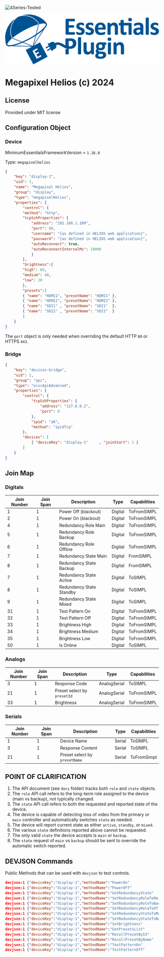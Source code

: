 ![4Series-Tested](https://img.shields.io/badge/4_Series-Tested-teal.svg)

![PepperDash Essentials Pluign Logo](/images/essentials-plugin-blue.png)

# Megapixel Helios (c) 2024

## License

Provided under MIT license

## Configuration Object

### Device

MinimumEssentialsFrameworkVersion = `1.16.0`

Type: `megapixelhelios`

```json
{
	"key": "display-1",
	"uid": 1,
	"name": "Megapixel Helios",
	"group": "display",
	"type": "megapixelHelios",
	"properties": {
		"control": {
		"method": "http",
		"tcpSshProperties": {
			"address": "192.168.1.100",
			"port": 80,
			"username": "{as defined in HELIOS web application}",
			"password": "{as defined in HELIOS web application}",
			"autoReconnect": true,
			"autoReconnectIntervalMs": 10000
			}
		},
		"brightness":{
		"high": 60,
		"medium": 40,
		"low": 20
		},
		"presets":[
		{ "name": "HDMI1", "presetName": "HDMI1" },
		{ "name": "HDMI2", "presetName": "HDMI2" },
		{ "name": "SDI1" , "presetName": "SDI1"  },
		{ "name": "SDI2" , "presetName": "SDI2"  }
		]
	}
}
```

The `port` object is only needed when overriding the default HTTP `80` or HTTPS `443`.

### Bridge

```json
{
	"key": "devices-bridge",
	"uid": 2,
	"group": "api",
	"type": "eiscApiAdvanced",
	"properties": {
		"control": {
			"tcpSshProperties": {
				"address": "127.0.0.2",
				"port": 0
			},
			"ipid": "a6",
			"method": "ipidTcp"
		},
		"devices": [
			{ "deviceKey": "display-1"     , "joinStart": 1 }			
		]
	}
}
```

## Join Map

### Digitals
| Join Number | Join Span | Description              | Type    | Capabilities |
| ----------- | --------- | --------------------     | ------- | ------------ |
| 1           | 1         | Power Off (blackout)     | Digital | ToFromSIMPL  |
| 2           | 1         | Power On (blackout)      | Digital | ToFromSIMPL  |
| 4           | 1         | Redundancy Role Main     | Digital | ToFromSIMPL  |
| 5           | 1         | Redundancy Role Backup   | Digital | ToFromSIMPL  |
| 6           | 1         | Redundancy Role Offline  | Digital | ToFromSIMPL  |
| 7           | 1         | Redundancy State Main    | Digital | FromSIMPL    |
| 8           | 1         | Redundancy State Backup  | Digital | FromSIMPL    |
| 7           | 1         | Redundancy State Active  | Digital | ToSIMPL      |
| 8           | 1         | Redundancy State Standby | Digital | ToSIMPL      |
| 9           | 1         | Redundancy State Mixed   | Digital | ToSIMPL      |
| 31          | 1         | Test Pattern On          | Digital | ToFromSIMPL  |
| 32          | 1         | Test Pattern Off         | Digital | ToFromSIMPL  |
| 33          | 1         | Brightness High          | Digital | ToFromSIMPL  |
| 34          | 1         | Brightness Medium        | Digital | ToFromSIMPL  |
| 35          | 1         | Brightness Low           | Digital | ToFromSIMPL  |
| 50          | 1         | Is Online                | Digital | ToSIMPL      |

### Analogs
| Join Number | Join Span | Description                 | Type         | Capabilities |
| ----------- | --------- | --------------------------- | ------------ | ------------ |
| 3           | 1         | Response Code               | AnalogSerial | ToSIMPL      |
| 21          | 1         | Preset select by `presetId` | AnalogSerial | ToFromSIMPL  |
| 33          | 1         | Brightness                  | AnalogSerial | ToFromSIMPL  |

### Serials
| Join Number | Join Span | Description                   | Type   | Capabilities |
| ----------- | --------- | ----------------------------- | ------ | ------------ |
| 1           | 1         | Device Name                   | Serial | ToSIMPL      |
| 3           | 1         | Response Content              | Serial | ToSIMPL      |
| 21          | 1         | Preset select by `presetName` | Serial | ToFromSimpl  |

## POINT OF CLARIFICATION ##

1. The API document (see `docs` folder) tracks both `role` and `state` objects.
2. The `role` API call refers to the long-term role assigned to the device (main vs backup), not typically changed.
3. The `state` API call refers to both the requested and reported state of the device.
4. The device is capable of detecting loss of video from the primary or `main` controller and automatically switches `state` as needed.
5. The device will report current state as either `active`, `standby`, or `mixed`. 
6. The various `state` definitions reported above cannot be requested.
7. The only valid `state` the device accepts is `main` or `backup`.
8. The `state` request of `main` vs `backup` should be sent to override the automatic switch reported.

## DEVJSON Commands

Public Methods that can be used with `devjson` to test controls.  

```json
devjson:1 {"deviceKey":"display-1","methodName":"PowerOn"                    ,"params":[      ]}
devjson:1 {"deviceKey":"display-1","methodName":"PowerOff"                   ,"params":[      ]}
devjson:1 {"deviceKey":"display-1","methodName":"GetRedundancyState"         ,"params":[      ]}
devjson:1 {"deviceKey":"display-1","methodName":"SetRedundancyRoleToMain"    ,"params":[      ]}
devjson:1 {"deviceKey":"display-1","methodName":"SetRedundancyRoleToBackup"  ,"params":[      ]}
devjson:1 {"deviceKey":"display-1","methodName":"SetRedundancyRoleToOffline" ,"params":[      ]}
devjson:1 {"deviceKey":"display-1","methodName":"SetRedundancyStateToMain"   ,"params":[      ]}
devjson:1 {"deviceKey":"display-1","methodName":"SetRedundancyStateToBackup" ,"params":[      ]}
devjson:1 {"deviceKey":"display-1","methodName":"SetBrightness"              ,"params":["50"  ]} // example: brightness '50'
devjson:1 {"deviceKey":"display-1","methodName":"GetPresetsList"             ,"params":[      ]}
devjson:1 {"deviceKey":"display-1","methodName":"RecallPresetById"           ,"params":[1     ]} // example: preesetId '1'
devjson:1 {"deviceKey":"display-1","methodName":"RecallPresetByName"         ,"params":["full"]} // example: preesetName 'full'
devjson:1 {"deviceKey":"display-1","methodName":"TestPatternOn"              ,"params":[      ]}
devjson:1 {"deviceKey":"display-1","methodName":"TestPatternOff"             ,"params":[      ]}
```

